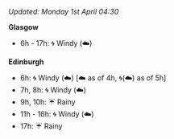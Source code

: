 *Updated: Monday 1st April 04:30*

**Glasgow**

* 6h - 17h: :cyclone: Windy (:cloud:)

**Edinburgh**

* 6h: :cyclone: Windy (:cloud:) [:cloud: as of 4h, :cyclone:(:cloud:) as of 5h]
* 7h, 8h: :cyclone: Windy (:cloud:)
* 9h, 10h: :umbrella: Rainy
* 11h - 16h: :cyclone: Windy (:cloud:)
* 17h: :umbrella: Rainy
